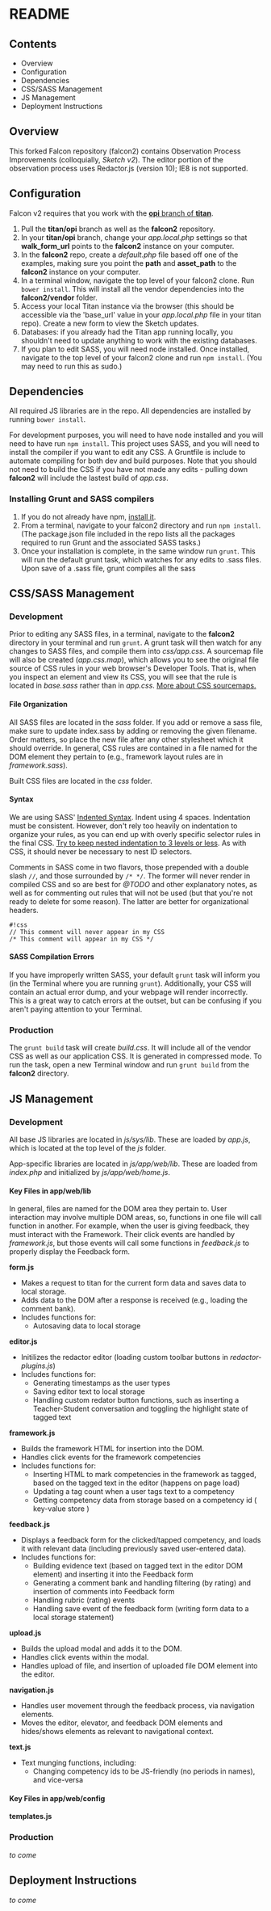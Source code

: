 # README #


## Contents ##
* Overview
* Configuration
* Dependencies
* CSS/SASS Management
* JS Management
* Deployment Instructions


## Overview ##
This forked Falcon repository (falcon2) contains Observation Process Improvements (colloquially, *Sketch v2*). The editor portion of the observation process uses Redactor.js (version 10); IE8 is not supported.


## Configuration ##
Falcon v2 requires that you work with the [**opi** branch of **titan**](https://bitbucket.org/teachboost/titan/commits/branch/opi).

1. Pull the **titan/opi** branch as well as the **falcon2** repository.
2. In your **titan/opi** branch, change your *app.local.php* settings so that **walk_form_url** points to the **falcon2** instance on your computer.
3. In the **falcon2** repo, create a *default.php* file based off one of the examples, making sure you point the **path** and **asset_path** to the **falcon2** instance on your computer.
4. In a terminal window, navigate the top level of your falcon2 clone. Run `bower install`. This will install all the vendor dependencies into the **falcon2/vendor** folder.
5. Access your local Titan instance via the browser (this should be accessible via the 'base_url' value in your *app.local.php* file in your titan repo). Create a new form to view the Sketch updates.
6. Databases: if you already had the Titan app running locally, you shouldn't need to update anything to work with the existing databases.
7. If you plan to edit SASS, you will need node installed. Once installed, navigate to the top level of your falcon2 clone and run `npm install`. (You may need to run this as sudo.)


## Dependencies ##
All required JS libraries are in the repo. All dependencies are installed by running `bower install`.

For development purposes, you will need to have node installed and you will need to have run `npm install`. This project uses SASS, and you will need to install the compiler if you want to edit any CSS. A Gruntfile is include to automate compiling for both dev and build purposes. Note that you should not need to build the CSS if you have not made any edits - pulling down **falcon2** will include the lastest build of *app.css*.

### Installing Grunt and SASS compilers ###
1. If you do not already have npm, [install it](https://github.com/npm/npm).
2. From a terminal, navigate to your falcon2 directory and run `npm install`. (The package.json file included in the repo lists all the packages required to run Grunt and the associated SASS tasks.)
3. Once your installation is complete, in the same window run `grunt`. This will run the default grunt task, which watches for any edits to .sass files. Upon save of a .sass file, grunt compiles all the sass


## CSS/SASS Management ##

### Development ###
Prior to editing any SASS files, in a terminal, navigate to the **falcon2** directory in your terminal and run `grunt`. A grunt task will then watch for any changes to SASS files, and compile them into *css/app.css*. A sourcemap file will also be created (*app.css.map*), which allows you to see the original file source of CSS rules in your web browser's Developer Tools. That is, when you inspect an element and view its CSS, you will see that the rule is located in *base.sass* rather than in *app.css*.
[More about CSS sourcemaps.](http://thesassway.com/intermediate/using-source-maps-with-sass)

#### File Organization
All SASS files are located in the *sass* folder. If you add or remove a sass file, make sure to update index.sass by adding or removing the given filename. Order matters, so place the new file after any other stylesheet which it should override. In general, CSS rules are contained in a file named for the DOM element they pertain to (e.g., framework layout rules are in *framework.sass*).

Built CSS files are located in the *css* folder.

#### Syntax
We are using SASS' [Indented Syntax](http://sass-lang.com/documentation/file.INDENTED_SYNTAX.html). Indent using 4 spaces. Indentation must be consistent. However, don't rely too heavily on indentation to organize your rules, as you can end up with overly specific selector rules in the final CSS. [Try to keep nested indentation to 3 levels or less](http://thesassway.com/beginner/the-inception-rule). As with CSS, it should never be necessary to nest ID selectors.

Comments in SASS come in two flavors, those prepended with a double slash `//`, and those surrounded by `/* */`. The former will never render in compiled CSS and so are best for *@TODO* and other explanatory notes, as well as for commenting out rules that will not be used (but that you're not ready to delete for some reason). The latter are better for organizational headers.


```
#!css
// This comment will never appear in my CSS
/* This comment will appear in my CSS */
```


#### SASS Compilation Errors
If you have improperly written SASS, your default `grunt` task will inform you (in the Terminal where you are running `grunt`). Additionally, your CSS will contain an actual error dump, and your webpage will render incorrectly. This is a great way to catch errors at the outset, but can be confusing if you aren't paying attention to your Terminal.

### Production ###
The `grunt build` task will create *build.css*. It will include all of the vendor CSS as well as our application CSS. It is generated in compressed mode. To run the task, open a new Terminal window and run `grunt build` from the **falcon2** directory.


## JS Management ##

### Development ###
All base JS libraries are located in *js/sys/lib*. These are loaded by *app.js*, which is located at the top level of the *js* folder.

App-specific libraries are located in *js/app/web/lib*. These are loaded from *index.php* and initialized by *js/app/web/home.js*.

#### Key Files in app/web/lib ####
In general, files are named for the DOM area they pertain to. User interaction may involve multiple DOM areas, so, functions in one file will call function in another. For example, when the user is giving feedback, they must interact with the Framework. Their click events are handled by *framework.js*, but those events will call some functions in *feedback.js* to properly display the Feedback form.

**form.js**

- Makes a request to titan for the current form data and saves data to local storage.
- Adds data to the DOM after a response is received (e.g., loading the comment bank).
- Includes functions for:
    + Autosaving data to local storage

**editor.js**

- Initilizes the redactor editor (loading custom toolbar buttons in *redactor-plugins.js*)
- Includes functions for:
    + Generating timestamps as the user types
    + Saving editor text to local storage
    + Handling custom redator button functions, such as inserting a Teacher-Student conversation and toggling the highlight state of tagged text

**framework.js**

- Builds the framework HTML for insertion into the DOM.
- Handles click events for the framework competencies
- Includes functions for:
    + Inserting HTML to mark competencies in the framework as tagged, based on the tagged text in the editor (happens on page load)
    + Updating a tag count when a user tags text to a competency
    + Getting competency data from storage based on a competency id ( key-value store )

**feedback.js**

- Displays a feedback form for the clicked/tapped competency, and loads it with relevant data (including previously saved user-entered data).
- Includes functions for:
    + Building evidence text (based on tagged text in the editor DOM element) and inserting it into the Feedback form
    + Generating a comment bank and handling filtering (by rating) and insertion of comments into Feedback form
    + Handling rubric (rating) events
    + Handling save event of the feedback form (writing form data to a local storage statement)

**upload.js**

- Builds the upload modal and adds it to the DOM.
- Handles click events within the modal.
- Handles upload of file, and insertion of uploaded file DOM element into the editor.

**navigation.js**

- Handles user movement through the feedback process, via navigation elements.
- Moves the editor, elevator, and feedback DOM elements and hides/shows elements as relevant to navigational context.

**text.js**

- Text munging functions, including:
    + Changing competency ids to be JS-friendly (no periods in names), and vice-versa

#### Key Files in app/web/config ####
**templates.js**


### Production ###
*to come*


## Deployment Instructions ##
*to come*